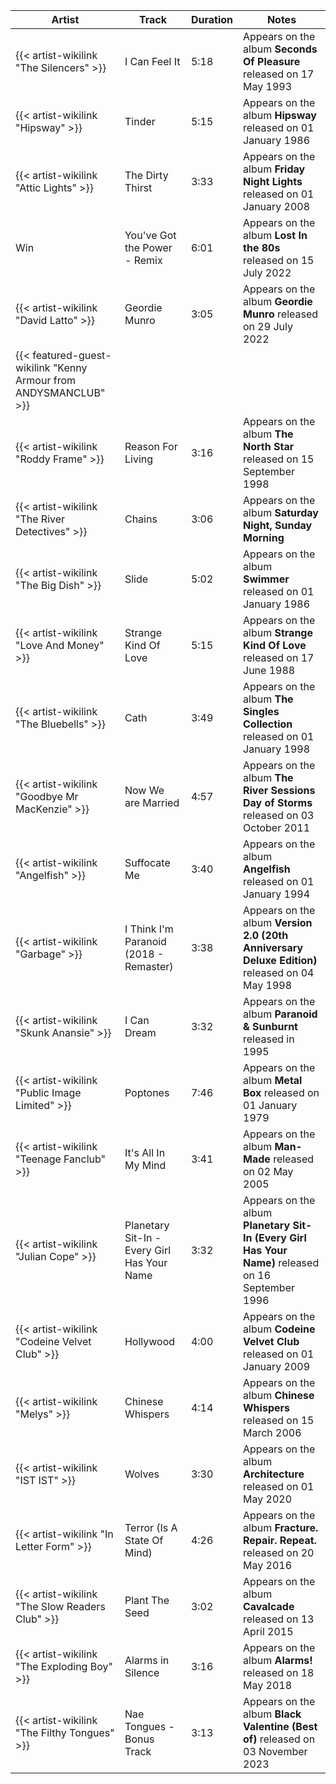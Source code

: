 | Artist                                                           | Track                                       | Duration | Notes                                                                                              |
|------------------------------------------------------------------|---------------------------------------------|----------|----------------------------------------------------------------------------------------------------|
| {{< artist-wikilink "The Silencers" >}}                          | I Can Feel It                               | 5:18     | Appears on the album **Seconds Of Pleasure** released on 17 May 1993                               |
| {{< artist-wikilink "Hipsway" >}}                                | Tinder                                      | 5:15     | Appears on the album **Hipsway** released on 01 January 1986                                       |
| {{< artist-wikilink "Attic Lights" >}}                           | The Dirty Thirst                            | 3:33     | Appears on the album **Friday Night Lights** released on 01 January 2008                           |
| Win                                                              | You've Got the Power - Remix                | 6:01     | Appears on the album **Lost In the 80s** released on 15 July 2022                                  |
| {{< artist-wikilink "David Latto" >}}                            | Geordie Munro                               | 3:05     | Appears on the album **Geordie Munro** released on 29 July 2022                                    |
| {{< featured-guest-wikilink "Kenny Armour from ANDYSMANCLUB" >}} |                                             |          |                                                                                                    |
| {{< artist-wikilink "Roddy Frame" >}}                            | Reason For Living                           | 3:16     | Appears on the album **The North Star** released on 15 September 1998                              |
| {{< artist-wikilink "The River Detectives" >}}                   | Chains                                      | 3:06     | Appears on the album **Saturday Night, Sunday Morning**                                            |
| {{< artist-wikilink "The Big Dish" >}}                           | Slide                                       | 5:02     | Appears on the album **Swimmer** released on 01 January 1986                                       |
| {{< artist-wikilink "Love And Money" >}}                         | Strange Kind Of Love                        | 5:15     | Appears on the album **Strange Kind Of Love** released on 17 June 1988                             |
| {{< artist-wikilink "The Bluebells" >}}                          | Cath                                        | 3:49     | Appears on the album **The Singles Collection** released on 01 January 1998                        |
| {{< artist-wikilink "Goodbye Mr MacKenzie" >}}                   | Now We are Married                          | 4:57     | Appears on the album **The River Sessions Day of Storms** released on 03 October 2011              |
| {{< artist-wikilink "Angelfish" >}}                              | Suffocate Me                                | 3:40     | Appears on the album **Angelfish** released on 01 January 1994                                     |
| {{< artist-wikilink "Garbage" >}}                                | I Think I'm Paranoid (2018 - Remaster)      | 3:38     | Appears on the album **Version 2.0 (20th Anniversary Deluxe Edition)** released on 04 May 1998     |
| {{< artist-wikilink "Skunk Anansie" >}}                          | I Can Dream                                 | 3:32     | Appears on the album **Paranoid & Sunburnt** released in 1995                                      |
| {{< artist-wikilink "Public Image Limited" >}}                   | Poptones                                    | 7:46     | Appears on the album **Metal Box** released on 01 January 1979                                     |
| {{< artist-wikilink "Teenage Fanclub" >}}                        | It's All In My Mind                         | 3:41     | Appears on the album **Man-Made** released on 02 May 2005                                          |
| {{< artist-wikilink "Julian Cope" >}}                            | Planetary Sit-In - Every Girl Has Your Name | 3:32     | Appears on the album **Planetary Sit-In (Every Girl Has Your Name)** released on 16 September 1996 |
| {{< artist-wikilink "Codeine Velvet Club" >}}                    | Hollywood                                   | 4:00     | Appears on the album **Codeine Velvet Club** released on 01 January 2009                           |
| {{< artist-wikilink "Melys" >}}                                  | Chinese Whispers                            | 4:14     | Appears on the album **Chinese Whispers** released on 15 March 2006                                |
| {{< artist-wikilink "IST IST" >}}                                | Wolves                                      | 3:30     | Appears on the album **Architecture** released on 01 May 2020                                      |
| {{< artist-wikilink "In Letter Form" >}}                         | Terror (Is A State Of Mind)                 | 4:26     | Appears on the album **Fracture. Repair. Repeat.** released on 20 May 2016                         |
| {{< artist-wikilink "The Slow Readers Club" >}}                  | Plant The Seed                              | 3:02     | Appears on the album **Cavalcade** released on 13 April 2015                                       |
| {{< artist-wikilink "The Exploding Boy" >}}                      | Alarms in Silence                           | 3:16     | Appears on the album **Alarms!** released on 18 May 2018                                           |
| {{< artist-wikilink "The Filthy Tongues" >}}                     | Nae Tongues - Bonus Track                   | 3:13     | Appears on the album **Black Valentine (Best of)** released on 03 November 2023                    |
